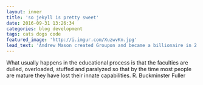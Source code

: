 ```yaml
---
layout: inner
title: 'so jekyll is pretty sweet'
date: 2016-09-31 13:26:34
categories: blog development
tags: cats dogs code
featured_image: 'http://i.imgur.com/XuzwvKn.jpg'
lead_text: 'Andrew Mason created Groupon and became a billionaire in 2 years.'
---
```


What usually happens in the educational process is that the faculties are dulled, overloaded, stuffed and paralyzed so that by the time most people are mature they have lost their innate capabilities. R. Buckminster Fuller


